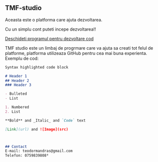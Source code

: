 ## TMF-studio
Aceasta este o platforma care ajuta dezvoltarea.

Cu un simplu cont puteti incepe dezvoltarea!!

[Deschideti programul pentru dezvoltare cod](https://gray-buzzard-bfdpln10.ws-eu18.gitpod.io/)


TMF studio este un limbaj de progrmare care va ajuta sa creati tot felul de platforme, platforma utilizeaza GitHub pentru cea mai buna experienta.
Exemplu de cod:

```markdown
Syntax highlighted code block

# Header 1
## Header 2
### Header 3

- Bulleted
- List

1. Numbered
2. List

**Bold** and _Italic_ and `Code` text

[Link](url) and ![Image](src)



## Contact
E-mail: teodormandras@gmail.com
Telefon: 0759839808⁸
